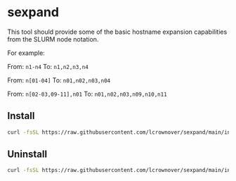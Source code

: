 # sexpand

This tool should provide some of the basic hostname expansion capabilities
from the SLURM node notation.

For example:

From: `n1-n4`
To: `n1,n2,n3,n4`

From: `n[01-04]`
To: `n01,n02,n03,n04`

From: `n[02-03,09-11],n01`
To: `n01,n02,n03,n09,n10,n11`

## Install

```bash
curl -fsSL https://raw.githubusercontent.com/lcrownover/sexpand/main/install.sh | bash
```

## Uninstall

```bash
curl -fsSL https://raw.githubusercontent.com/lcrownover/sexpand/main/install.sh | bash
```
